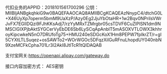 代扣业务的APPID：2018101561700296
公钥：MIIBIjANBgkqhkiG9w0BAQEFAAOCAQ8AMIIBCgKCAQEAzNnypC4/dtchG0L+X46UyXp7operm5bmM9UaXzP/Azy0Eg2JjuYbOtaHR+1w2Bqv0NPrilsVWrJvFX7EGlIDQzi9FJhKKsAdj7/rzYyMRxTZMrgbr05csTDVF6CuZlPlSN1dm9NMSCIGIXPjbAktSYGCerVyEbDE6Sb6LySCqApAnblT5mASOXVTLOWX3khhroyKipcwkeN5nO7DRUfoTg75+HMU240eSDGcKoX1Hm8PEPW7fpIkrZT/r+gl5CYXtLTLSuqez+osSAWTo2+WOrWGOc5DFqzXiIGuRFnuLhopdUY040nbN9XzeMCFkCpha701Lr3l2AkI8JtlTcR1tQIDAQAB

支付宝网关:https://openapi.alipay.com/gateway.do

接口内容加密方式： AES密钥